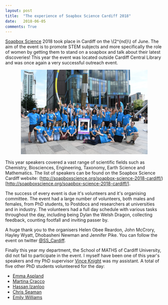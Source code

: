 ```yaml
---
layout: post
title:  "The experience of Soapbox Science Cardiff 2018"
date:   2018-06-05
comments: True
---
```



[Soapbox Science](http://soapboxscience.org/) 2018 took place in Cardiff on the
\\(2^{nd}\\) of June. The aim of the event is to promote STEM subjects
and more specifically the role of women by getting them to stand on a soapbox
and talk about their latest discoveries! This year the event was located outside
Cardiff Central Library and was once again a very successful outreach event.

<p align="center">
  <img src="/assets/images/soap_box_2018.jpg" style='height: 60%; width: 80%; object-fit: contain'>
</p>

This year speakers covered a vast range of scientific fields such as Chemistry,
Biosciences, Engineering, Taxonomy, Earth Science and Mathematics. The list of speakers
can be found on the Soapbox Science Cardiff website:
(http://soapboxscience.org/soapbox-science-2018-cardiff/)[http://soapboxscience.org/soapbox-science-2018-cardiff/].

The success of every event is due it's volunteers and it's organising committee.
The event had a large number of volunteers, both males and females, from PhD students,
to Postdocs and researchers at universities and in industry. The volunteers had a
full day schedule with various tasks throughout the day, including being Dylan the
Welsh Dragon, collecting feedback, counting footfall and inviting passer by.

A huge thank you to the organisers Helen Obee Reardon, John McCrory, Hayley Wyatt,
Dhobasheni Newman and Jennifer Pike. You can follow the event on twitter [@SS_Cardiff](https://twitter.com/SS_Cardiff).

Finally this year my department, the School of MATHS of Cardiff University, did not
fail to participate in the event. I myself have been one of this year's speakers
and my PhD supervisor [Vince Knight](https://twitter.com/drvinceknight) was my assistant.
A total of five other PhD students volunteered for the day:

- [Emma Aspland](https://www.cardiff.ac.uk/people/research-students/view/967970-)
- [Martina Cracco](https://www.cardiff.ac.uk/people/research-students/view/215430-Martina-Cracco)
- [Hassan Izanloo](https://www.cardiff.ac.uk/people/research-students/view/98594-izanloo-hassan)
- [Chris Seaman](https://www.cardiff.ac.uk/people/research-students/view/505892-christopher-seaman)
- [Emily Williams](https://www.cardiff.ac.uk/people/research-students/view/967976-)



